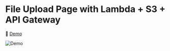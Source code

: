 # File Upload Page with Lambda + S3 + API Gateway

🚀 [Demo](https://preshetin.github.io/upload-playing/)

![Demo](https://www.dropbox.com/s/gjm4etp7upw0ehl/out.gif?dl=0&raw=1)
